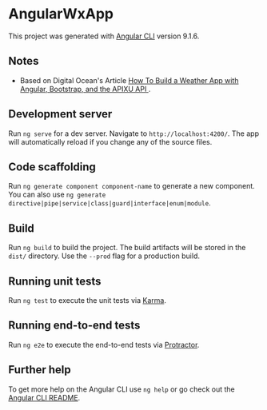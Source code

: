 # AngularWxApp

This project was generated with [Angular CLI](https://github.com/angular/angular-cli) version 9.1.6.

## Notes
- Based on Digital Ocean's Article [How To Build a Weather App with Angular, Bootstrap, and the APIXU API
](https://www.digitalocean.com/community/tutorials/how-to-build-a-weather-app-with-angular-bootstrap-and-the-apixu-api#prerequisites).


## Development server

Run `ng serve` for a dev server. Navigate to `http://localhost:4200/`. The app will automatically reload if you change any of the source files.

## Code scaffolding

Run `ng generate component component-name` to generate a new component. You can also use `ng generate directive|pipe|service|class|guard|interface|enum|module`.

## Build

Run `ng build` to build the project. The build artifacts will be stored in the `dist/` directory. Use the `--prod` flag for a production build.

## Running unit tests

Run `ng test` to execute the unit tests via [Karma](https://karma-runner.github.io).

## Running end-to-end tests

Run `ng e2e` to execute the end-to-end tests via [Protractor](http://www.protractortest.org/).

## Further help

To get more help on the Angular CLI use `ng help` or go check out the [Angular CLI README](https://github.com/angular/angular-cli/blob/master/README.md).
